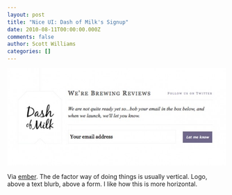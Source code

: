 ```yaml
---
layout: post
title: "Nice UI: Dash of Milk's Signup"
date: 2010-08-11T00:00:00.000Z
comments: false
author: Scott Williams
categories: []
---
```

<img alt="Via ember. The de factor way of doing things is usually vertical. Logo, above a text blurb, above a form. I like how this is more horizontal." src="./1281542189000.jpg">

Via <a href="http://emberapp.com/explore/categories/web-design/sign-up-forms/prmack:email-signup-dashofmilk">ember</a>. The de factor way of doing things is usually vertical. Logo, above a text blurb, above a form. I like how this is more horizontal.